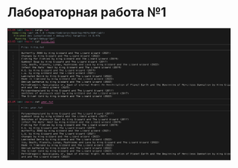 # Лабораторная работа №1

![screenshot](./screenshot.png "Результат выполнения работы программы в виде скриншота содержимого двух файлов.")
